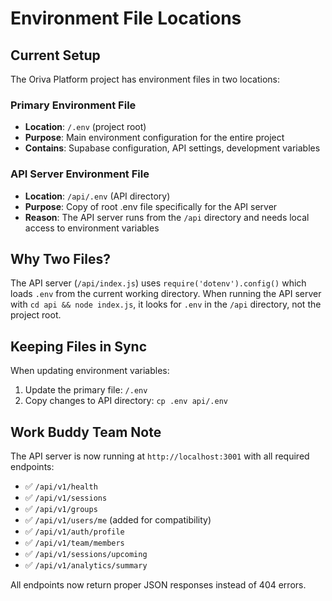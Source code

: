 # Environment File Locations

## Current Setup

The Oriva Platform project has environment files in two locations:

### Primary Environment File
- **Location**: `/.env` (project root)
- **Purpose**: Main environment configuration for the entire project
- **Contains**: Supabase configuration, API settings, development variables

### API Server Environment File
- **Location**: `/api/.env` (API directory)
- **Purpose**: Copy of root .env file specifically for the API server
- **Reason**: The API server runs from the `/api` directory and needs local access to environment variables

## Why Two Files?

The API server (`/api/index.js`) uses `require('dotenv').config()` which loads `.env` from the current working directory. When running the API server with `cd api && node index.js`, it looks for `.env` in the `/api` directory, not the project root.

## Keeping Files in Sync

When updating environment variables:
1. Update the primary file: `/.env`
2. Copy changes to API directory: `cp .env api/.env`

## Work Buddy Team Note

The API server is now running at `http://localhost:3001` with all required endpoints:
- ✅ `/api/v1/health`
- ✅ `/api/v1/sessions`
- ✅ `/api/v1/groups`
- ✅ `/api/v1/users/me` (added for compatibility)
- ✅ `/api/v1/auth/profile`
- ✅ `/api/v1/team/members`
- ✅ `/api/v1/sessions/upcoming`
- ✅ `/api/v1/analytics/summary`

All endpoints now return proper JSON responses instead of 404 errors.